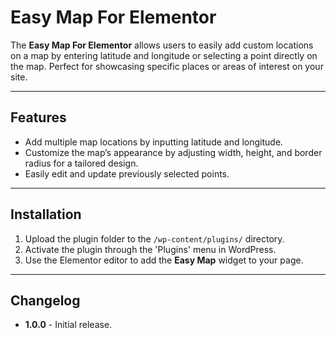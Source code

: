 # Easy Map For Elementor
The **Easy Map For Elementor** allows users to easily add custom locations on a map by entering latitude and longitude or selecting a point directly on the map. Perfect for showcasing specific places or areas of interest on your site.

---

## Features
- Add multiple map locations by inputting latitude and longitude.
- Customize the map’s appearance by adjusting width, height, and border radius for a tailored design.
- Easily edit and update previously selected points.
---

## Installation
1. Upload the plugin folder to the `/wp-content/plugins/` directory.
2. Activate the plugin through the 'Plugins' menu in WordPress.
3. Use the Elementor editor to add the **Easy Map** widget to your page.

---

## Changelog
- **1.0.0** - Initial release.